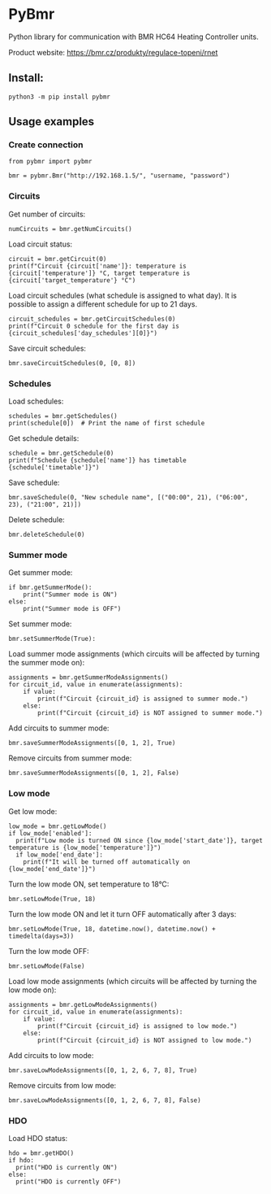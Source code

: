 # PyBmr

Python library for communication with BMR HC64 Heating Controller units.

Product website: https://bmr.cz/produkty/regulace-topeni/rnet


## Install:

```
python3 -m pip install pybmr
```

## Usage examples

### Create connection

```
from pybmr import pybmr

bmr = pybmr.Bmr("http://192.168.1.5/", "username, "password")
```

### Circuits

Get number of circuits:

```
numCircuits = bmr.getNumCircuits()
```

Load circuit status:

```
circuit = bmr.getCircuit(0)
print(f"Circuit {circuit['name']}: temperature is {circuit['temperature']} °C, target temperature is {circuit['target_temperature'} °C")
```

Load circuit schedules (what schedule is assigned to what day). It is possible to assign a different schedule for up to 21 days.

```
circuit_schedules = bmr.getCircuitSchedules(0)
print(f"Circuit 0 schedule for the first day is {circuit_schedules['day_schedules'][0]}")
```

Save circuit schedules:

```
bmr.saveCircuitSchedules(0, [0, 8])
```


### Schedules

Load schedules:

```
schedules = bmr.getSchedules()
print(schedule[0])  # Print the name of first schedule
```

Get schedule details:

```
schedule = bmr.getSchedule(0)
print(f"Schedule {schedule['name']} has timetable {schedule['timetable']}")
```

Save schedule:

```
bmr.saveSchedule(0, "New schedule name", [("00:00", 21), ("06:00", 23), ("21:00", 21)])
```

Delete schedule:

```
bmr.deleteSchedule(0)
```

### Summer mode

Get summer mode:

```
if bmr.getSummerMode():
    print("Summer mode is ON")
else:
    print("Summer mode is OFF")
```

Set summer mode:

```
bmr.setSummerMode(True):
```

Load summer mode assignments (which circuits will be affected by turning the
summer mode on):

```
assignments = bmr.getSummerModeAssignments()
for circuit_id, value in enumerate(assignments):
    if value:
        print(f"Circuit {circuit_id} is assigned to summer mode.")
    else:
        print(f"Circuit {circuit_id} is NOT assigned to summer mode.")
```

Add circuits to summer mode:

```
bmr.saveSummerModeAssignments([0, 1, 2], True)
```

Remove circuits from summer mode:

```
bmr.saveSummerModeAssignments([0, 1, 2], False)
```

### Low mode

Get low mode:

```
low_mode = bmr.getLowMode()
if low_mode['enabled']:
  print(f"Low mode is turned ON since {low_mode['start_date']}, target temperature is {low_mode['temperature']}")
  if low_mode['end_date']:
    print(f"It will be turned off automatically on {low_mode['end_date']}")
```

Turn the low mode ON, set temperature to 18°C:

```
bmr.setLowMode(True, 18)
```

Turn the low mode ON and let it turn OFF automatically after 3 days:

```
bmr.setLowMode(True, 18, datetime.now(), datetime.now() + timedelta(days=3))
```

Turn the low mode OFF:

```
bmr.setLowMode(False)
```

Load low mode assignments (which circuits will be affected by turning the
low mode on):

```
assignments = bmr.getLowModeAssignments()
for circuit_id, value in enumerate(assignments):
    if value:
        print(f"Circuit {circuit_id} is assigned to low mode.")
    else:
        print(f"Circuit {circuit_id} is NOT assigned to low mode.")
```

Add circuits to low mode:

```
bmr.saveLowModeAssignments([0, 1, 2, 6, 7, 8], True)
```

Remove circuits from low mode:

```
bmr.saveLowModeAssignments([0, 1, 2, 6, 7, 8], False)
```

### HDO

Load HDO status:

```
hdo = bmr.getHDO()
if hdo:
  print("HDO is currently ON")
else:
  print("HDO is currently OFF")
```
